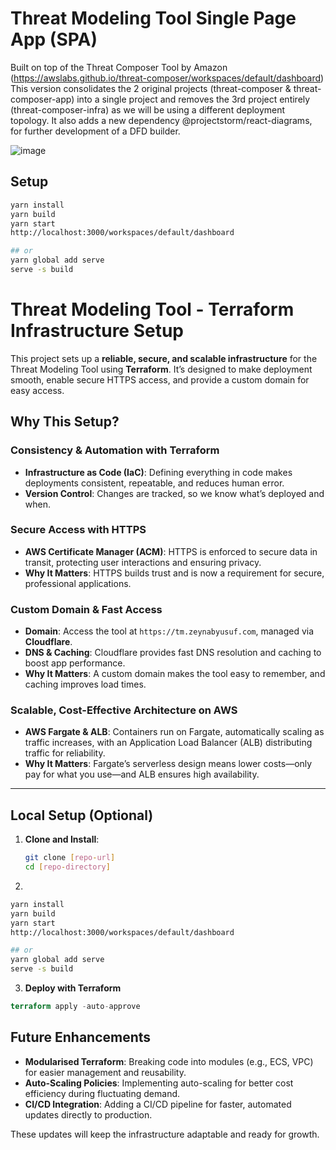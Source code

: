 # Threat Modeling Tool Single Page App (SPA)

Built on top of the Threat Composer Tool by Amazon (<https://awslabs.github.io/threat-composer/workspaces/default/dashboard>)
This version consolidates the 2 original projects (threat-composer & threat-composer-app)  into a single project and removes the 3rd project entirely (threat-composer-infra) as we will be using a different deployment topology.
It also adds a new dependency @projectstorm/react-diagrams, for further development of a DFD builder.

![image](https://github.com/user-attachments/assets/2fec4aea-6e1b-4278-926c-1ebf4a9b702a)

## Setup

```bash
yarn install
yarn build
yarn start
http://localhost:3000/workspaces/default/dashboard

## or
yarn global add serve
serve -s build
```


# Threat Modeling Tool - Terraform Infrastructure Setup

This project sets up a **reliable, secure, and scalable infrastructure** for the Threat Modeling Tool using **Terraform**. It’s designed to make deployment smooth, enable secure HTTPS access, and provide a custom domain for easy access.

## Why This Setup?

### **Consistency & Automation with Terraform**
- **Infrastructure as Code (IaC)**: Defining everything in code makes deployments consistent, repeatable, and reduces human error.
- **Version Control**: Changes are tracked, so we know what’s deployed and when.
  
### **Secure Access with HTTPS**
- **AWS Certificate Manager (ACM)**: HTTPS is enforced to secure data in transit, protecting user interactions and ensuring privacy.
- **Why It Matters**: HTTPS builds trust and is now a requirement for secure, professional applications.

### **Custom Domain & Fast Access**
- **Domain**: Access the tool at `https://tm.zeynabyusuf.com`, managed via **Cloudflare**.
- **DNS & Caching**: Cloudflare provides fast DNS resolution and caching to boost app performance.
- **Why It Matters**: A custom domain makes the tool easy to remember, and caching improves load times.

### **Scalable, Cost-Effective Architecture on AWS**
- **AWS Fargate & ALB**: Containers run on Fargate, automatically scaling as traffic increases, with an Application Load Balancer (ALB) distributing traffic for reliability.
- **Why It Matters**: Fargate’s serverless design means lower costs—only pay for what you use—and ALB ensures high availability.


---

## Local Setup (Optional)

1. **Clone and Install**:
   ```bash
   git clone [repo-url]
   cd [repo-directory]
   ```

2. 

```bash
yarn install
yarn build
yarn start
http://localhost:3000/workspaces/default/dashboard

## or
yarn global add serve
serve -s build
```


3. **Deploy with Terraform**

``` terraform init
terraform apply -auto-approve
```



## Future Enhancements

- **Modularised Terraform**: Breaking code into modules (e.g., ECS, VPC) for easier management and reusability.
- **Auto-Scaling Policies**: Implementing auto-scaling for better cost efficiency during fluctuating demand.
- **CI/CD Integration**: Adding a CI/CD pipeline for faster, automated updates directly to production.

These updates will keep the infrastructure adaptable and ready for growth.
